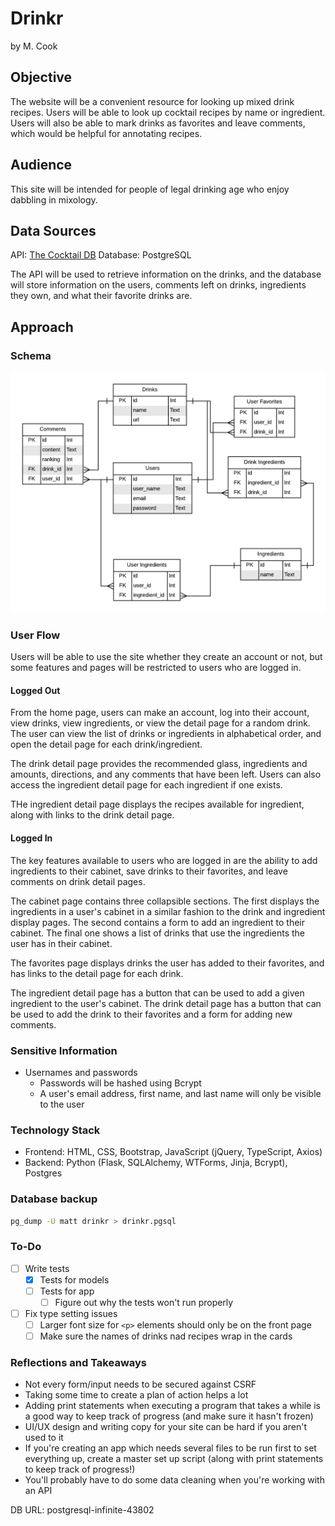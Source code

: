 # Drinkr

by M. Cook

## Objective

The website will be a convenient resource for looking up mixed drink recipes.  Users will be able to look up cocktail recipes by name or ingredient.  Users will also be able to mark drinks as favorites and leave comments, which would be helpful for annotating recipes.

## Audience

This site will be intended for people of legal drinking age who enjoy dabbling in mixology.

## Data Sources

API: [The Cocktail DB](https://www.thecocktaildb.com/api.php)
Database: PostgreSQL

The API will be used to retrieve information on the drinks, and the database will store information on the users, comments left on drinks, ingredients they own, and what their favorite drinks are.

## Approach

### Schema

![Database schema for Drinkr](static/images/db_schema.png "Schema")

### User Flow

Users will be able to use the site whether they create an account or not, but some features and pages will be restricted to users who are logged in.  

#### Logged Out

From the home page, users can make an account, log into their account, view drinks, view ingredients, or view the detail page for a random drink.  The user can view the list of drinks or ingredients in alphabetical order, and open the detail page for each drink/ingredient.

The drink detail page provides the recommended glass, ingredients and amounts, directions, and any comments that have been left.  Users can also access the ingredient detail page for each ingredient if one exists.

THe ingredient detail page displays the recipes available for ingredient, along with links to the drink detail page.

#### Logged In

The key features available to users who are logged in are the ability to add ingredients to their cabinet, save drinks to their favorites, and leave comments on drink detail pages.

The cabinet page contains three collapsible sections.  The first displays the ingredients in a user's cabinet in a similar fashion to the drink and ingredient display pages.  The second contains a form to add an ingredient to their cabinet.  The final one shows a list of drinks that use the ingredients the user has in their cabinet.

The favorites page displays drinks the user has added to their favorites, and has links to the detail page for each drink.

The ingredient detail page has a button that can be used to add a given ingredient to the user's cabinet.  The drink detail page has a button that can be used to add the drink to their favorites and a form for adding new comments.

### Sensitive Information

- Usernames and passwords
  - Passwords will be hashed using Bcrypt
  - A user's email address, first name, and last name will only be visible to the user

### Technology Stack

- Frontend: HTML, CSS, Bootstrap, JavaScript (jQuery, TypeScript, Axios)
- Backend: Python (Flask, SQLAlchemy, WTForms, Jinja, Bcrypt), Postgres

### Database backup

```bash
pg_dump -U matt drinkr > drinkr.pgsql
```

### To-Do

- [ ] Write tests
  - [x] Tests for models
  - [ ] Tests for app
    - [ ] Figure out why the tests won't run properly
- [ ] Fix type setting issues
  - [ ] Larger font size for `<p>` elements should only be on the front page
  - [ ] Make sure the names of drinks nad recipes wrap in the cards

### Reflections and Takeaways

- Not every form/input needs to be secured against CSRF
- Taking some time to create a plan of action helps a lot
- Adding print statements when executing a program that takes a while is a good way to keep track of progress (and make sure it hasn't frozen)
- UI/UX design and writing copy for your site can be hard if you aren't used to it
- If you're creating an app which needs several files to be run first to set everything up, create a master set up script (along with print statements to keep track of progress!)
- You'll probably have to do some data cleaning when you're working with an API

DB URL: postgresql-infinite-43802